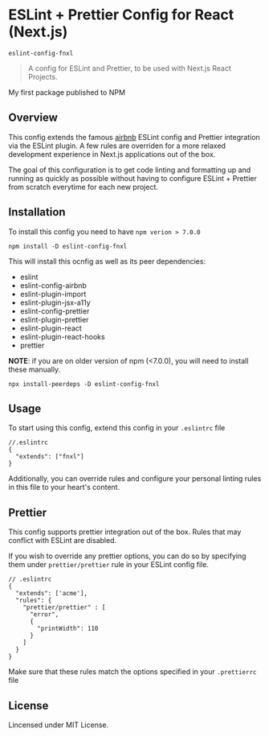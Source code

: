 # ESLint + Prettier Config for React (Next.js)

`eslint-config-fnxl`

> A config for ESLint and Prettier, to be used with Next.js React Projects.

My first package published to NPM

## Overview

This config extends the famous [airbnb](https://www.npmjs.com/package/eslint-config-airbnb) ESLint config and Prettier integration via the ESLint plugin.
A few rules are overriden for a more relaxed development experience in Next.js applications out of the box.

The goal of this configuration is to get code linting and formatting up and running as quickly as possible without having to configure ESLint + Prettier from scratch everytime for each new project.

## Installation

To install this config you need to have `npm verion > 7.0.0`

```
npm install -D eslint-config-fnxl
```

This will install this ocnfig as well as its peer dependencies:

- eslint
- eslint-config-airbnb
- eslint-plugin-import
- eslint-plugin-jsx-a11y
- eslint-config-prettier
- eslint-plugin-prettier
- eslint-plugin-react
- eslint-plugin-react-hooks
- prettier

**NOTE**: if you are on older version of npm (<7.0.0), you will need to install these manually.

```
npx install-peerdeps -D eslint-config-fnxl
```

## Usage

To start using this config, extend this config in your `.eslintrc` file

```
//.eslintrc
{
  "extends": ["fnxl"]
}
```

Additionally, you can override rules and configure your personal linting rules in this file to your heart's content.

## Prettier

This config supports prettier integration out of the box. Rules that may conflict with ESLint are disabled.

If you wish to override any prettier options, you can do so by specifying them under `prettier/prettier` rule in your ESLint config file.

```
// .eslintrc
{
  "extends": ['acme'],
  "rules": {
    "prettier/prettier" : [
      "error",
      {
        "printWidth": 110
      }
    ]
  }
}
```

Make sure that these rules match the options specified in your `.prettierrc` file

## License

Lincensed under MIT License.
